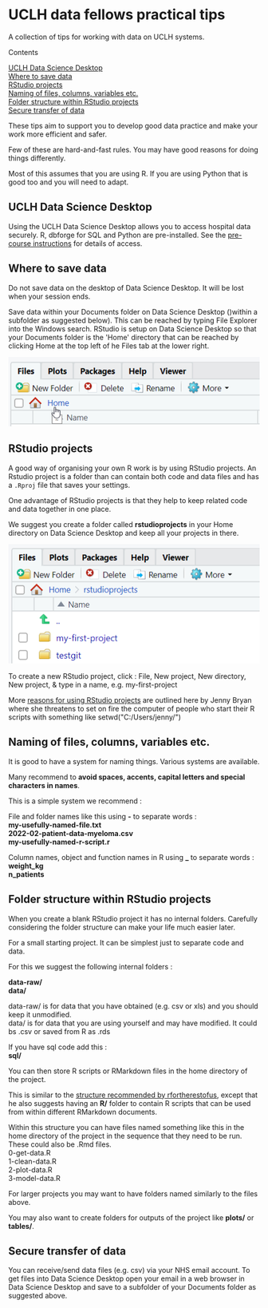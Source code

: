 # UCLH data fellows practical tips

A collection of tips for working with data on UCLH systems.

<!-- for comments that won't appear online -->
<!-- ? or call it SOP will all know what sop stands for ? -->

Contents 


[UCLH Data Science Desktop](#uclh-data-science-desktop)    
[Where to save data](#where-to-save-data)     
[RStudio projects](#rstudio-projects)     
[Naming of files, columns, variables etc.](#naming-of-files-columns-variables-etc)    
[Folder structure within RStudio projects](#folder-structure-within-rstudio-projects)     
[Secure transfer of data](#secure-transfer-of-data)      


These tips aim to support you to develop good data practice and make your work more efficient and safer.

Few of these are hard-and-fast rules. You may have good reasons for doing things differently.

Most of this assumes that you are using R. If you are using Python that is good too and you will need to adapt.

## UCLH Data Science Desktop

Using the UCLH Data Science Desktop allows you to access hospital data securely. R, dbforge for SQL and Python are pre-installed. See the
[pre-course instructions](https://github.com/uclh-criu/learning-datascience/blob/master/instructions/01-pre-course-instructions.md) for details of access.

## Where to save data

Do not save data on the desktop of Data Science Desktop. It will be lost when your session ends.

Save data within your Documents folder on Data Science Desktop ()within a subfolder as suggested below). This can be reached by typing File Explorer into the Windows search. RStudio is setup on Data Science Desktop so that your Documents folder is the 'Home' directory that can be reached by clicking Home at the top left of he Files tab at the lower right.

![](../images/rstudio-files-home.png)


## RStudio projects

A good way of organising your own R work is by using RStudio projects. An Rstudio project is a folder than can contain both code and data files and has a `.Rproj` file that saves your settings.

One advantage of RStudio projects is that they help to keep related code and data together in one place.

We suggest you create a folder called **rstudioprojects** in your Home directory on Data Science Desktop and keep all your projects in there. 

![](../images/rstudio-home-projects-folder.png)

To create a new RStudio project, click : 
File, New project, New directory, New project, & type in a name, e.g. my-first-project

More [reasons for using RStudio projects](https://www.tidyverse.org/blog/2017/12/workflow-vs-script/) are outlined here by Jenny Bryan where she threatens to set on fire the computer of people who start their R scripts with something like setwd("C:/Users/jenny/")


## Naming of files, columns, variables etc.

It is good to have a system for naming things. Various systems are available.

Many recommend to **avoid spaces, accents, capital letters and special characters in names**.

This is a simple system we recommend :

File and folder names like this using **-** to separate words :    
**my-usefully-named-file.txt**    
**2022-02-patient-data-myeloma.csv**    
**my-usefully-named-r-script.r**    

Column names, object and function names in R using **_** to separate words :    
**weight_kg**    
**n_patients**    


## Folder structure within RStudio projects

When you create a blank RStudio project it has no internal folders. Carefully considering the folder structure can make your life much easier later.

For a small starting project. It can be simplest just to separate code and data.

For this we suggest the following internal folders :

**data-raw/**    
**data/**    

data-raw/ is for data that you have obtained (e.g. csv or xls) and you should keep it unmodified.    
data/ is for data that you are using yourself and may have modified. It could bs .csv or saved from R as .rds

If you have sql code add this :        
**sql/**    

You can then store R scripts or RMarkdown files in the home directory of the project.

This is similar to the [structure recommended by rfortherestofus](https://rfortherestofus.com/2021/08/rstudio-project-structure/), except that he also suggests having an **R/** folder to contain R scripts that can be used from within different RMarkdown documents.

Within this structure you can have files named something like this in the home directory of the project in the sequence that they need to be run. These could also be .Rmd files.    
0-get-data.R    
1-clean-data.R    
2-plot-data.R    
3-model-data.R    

For larger projects you may want to have folders named similarly to the files above.

You may also want to create folders for outputs of the project like **plots/** or **tables/**.


## Secure transfer of data

You can receive/send data files (e.g. csv) via your NHS email account. To get files into Data Science Desktop open your email in a web browser in Data Science Desktop and save to a subfolder of your Documents folder as suggested above.





